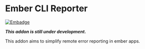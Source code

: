 # Ember CLI Reporter

[![Embadge](https://embadge.io/b/3.svg)](https://embadge.io/badges/3)

***This addon is still under development.***

This addon aims to simplify remote error reporting in ember apps.
